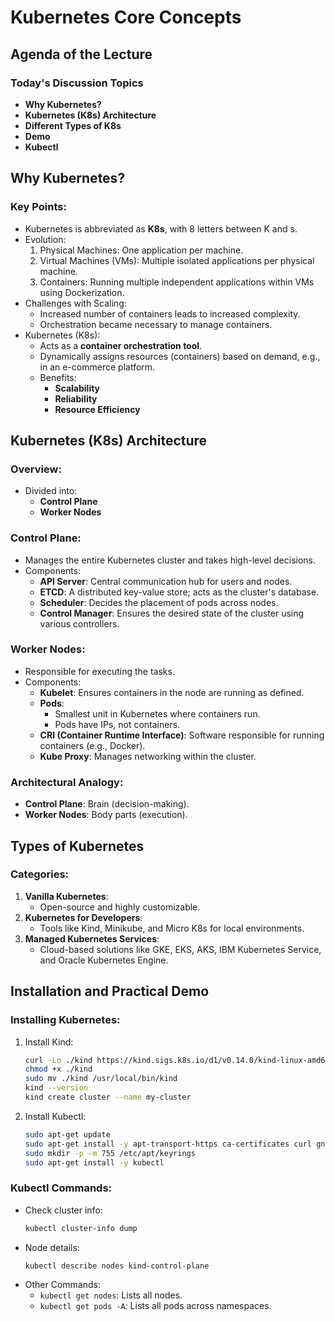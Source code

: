 # Kubernetes Core Concepts


## Agenda of the Lecture

### Today's Discussion Topics
- **Why Kubernetes?**
- **Kubernetes (K8s) Architecture**
- **Different Types of K8s**
- **Demo**
- **Kubectl**


## Why Kubernetes?

### Key Points:
- Kubernetes is abbreviated as **K8s**, with 8 letters between K and s.
- Evolution:
  1. Physical Machines: One application per machine.
  2. Virtual Machines (VMs): Multiple isolated applications per physical machine.
  3. Containers: Running multiple independent applications within VMs using Dockerization.
- Challenges with Scaling:
  - Increased number of containers leads to increased complexity.
  - Orchestration became necessary to manage containers.
- Kubernetes (K8s):
  - Acts as a **container orchestration tool**.
  - Dynamically assigns resources (containers) based on demand, e.g., in an e-commerce platform.
  - Benefits:
    - **Scalability**
    - **Reliability**
    - **Resource Efficiency**


## Kubernetes (K8s) Architecture

### Overview:
- Divided into:
  - **Control Plane**
  - **Worker Nodes**

### Control Plane:
- Manages the entire Kubernetes cluster and takes high-level decisions.
- Components:
  - **API Server**: Central communication hub for users and nodes.
  - **ETCD**: A distributed key-value store; acts as the cluster's database.
  - **Scheduler**: Decides the placement of pods across nodes.
  - **Control Manager**: Ensures the desired state of the cluster using various controllers.

### Worker Nodes:
- Responsible for executing the tasks.
- Components:
  - **Kubelet**: Ensures containers in the node are running as defined.
  - **Pods**:
    - Smallest unit in Kubernetes where containers run.
    - Pods have IPs, not containers.
  - **CRI (Container Runtime Interface)**: Software responsible for running containers (e.g., Docker).
  - **Kube Proxy**: Manages networking within the cluster.

### Architectural Analogy:
- **Control Plane**: Brain (decision-making).
- **Worker Nodes**: Body parts (execution).


## Types of Kubernetes

### Categories:
1. **Vanilla Kubernetes**:
   - Open-source and highly customizable.
2. **Kubernetes for Developers**:
   - Tools like Kind, Minikube, and Micro K8s for local environments.
3. **Managed Kubernetes Services**:
   - Cloud-based solutions like GKE, EKS, AKS, IBM Kubernetes Service, and Oracle Kubernetes Engine.


## Installation and Practical Demo

### Installing Kubernetes:
1. Install Kind:
   ```bash
   curl -Lo ./kind https://kind.sigs.k8s.io/d1/v0.14.0/kind-linux-amd64
   chmod +x ./kind
   sudo mv ./kind /usr/local/bin/kind
   kind --version
   kind create cluster --name my-cluster
   ```
2. Install Kubectl:
   ```bash
   sudo apt-get update
   sudo apt-get install -y apt-transport-https ca-certificates curl gnupg
   sudo mkdir -p -m 755 /etc/apt/keyrings
   sudo apt-get install -y kubectl
   ```

### Kubectl Commands:
- Check cluster info:
  ```bash
  kubectl cluster-info dump
  ```
- Node details:
  ```bash
  kubectl describe nodes kind-control-plane
  ```
- Other Commands:
  - `kubectl get nodes`: Lists all nodes.
  - `kubectl get pods -A`: Lists all pods across namespaces.
